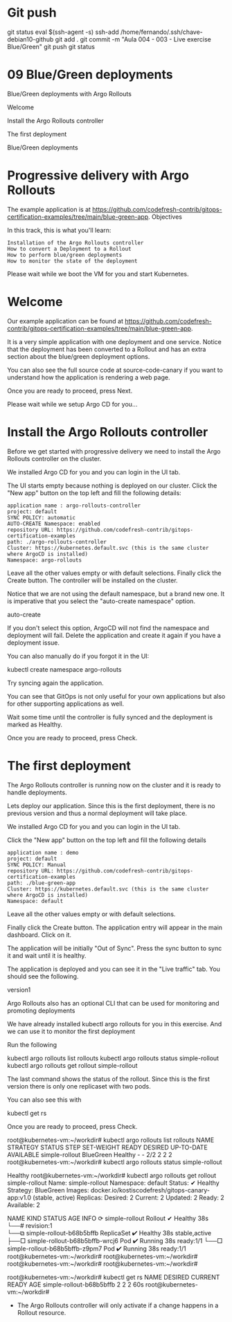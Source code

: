 

# ################################################################################################################################################################
# ################################################################################################################################################################
# ################################################################################################################################################################
# Git push

git status
eval $(ssh-agent -s)
ssh-add /home/fernando/.ssh/chave-debian10-github
git add .
git commit -m "Aula 004 - 003 - Live exercise Blue/Green"
git push
git status


# ################################################################################################################################################################
# ################################################################################################################################################################
# ################################################################################################################################################################
# 09 Blue/Green deployments

Blue/Green deployments with Argo Rollouts

Welcome

Install the Argo Rollouts controller

The first deployment

Blue/Green deployments









# Progressive delivery with Argo Rollouts

The example application is at https://github.com/codefresh-contrib/gitops-certification-examples/tree/main/blue-green-app.
Objectives

In this track, this is what you'll learn:

    Installation of the Argo Rollouts controller
    How to convert a Deployment to a Rollout
    How to perform blue/green deployments
    How to monitor the state of the deployment

Please wait while we boot the VM for you and start Kubernetes.










# Welcome

Our example application can be found at https://github.com/codefresh-contrib/gitops-certification-examples/tree/main/blue-green-app.

It is a very simple application with one deployment and one service. Notice that the deployment has been converted to a Rollout and has an extra section about the blue/green deployment options.

You can also see the full source code at source-code-canary if you want to understand how the application is rendering a web page.

Once you are ready to proceed, press Next.










Please wait while we setup Argo CD for you...

















# Install the Argo Rollouts controller

Before we get started with progressive delivery we need to install the Argo Rollouts controller on the cluster.

We installed Argo CD for you and you can login in the UI tab.

The UI starts empty because nothing is deployed on our cluster. Click the "New app" button on the top left and fill the following details:

    application name : argo-rollouts-controller
    project: default
    SYNC POLICY: automatic
    AUTO-CREATE Namespace: enabled
    repository URL: https://github.com/codefresh-contrib/gitops-certification-examples
    path: ./argo-rollouts-controller
    Cluster: https://kubernetes.default.svc (this is the same cluster where ArgoCD is installed)
    Namespace: argo-rollouts

Leave all the other values empty or with default selections. Finally click the Create button. The controller will be installed on the cluster.

Notice that we are not using the default namespace, but a brand new one. It is imperative that you select the "auto-create namespace" option.

auto-create

If you don't select this option, ArgoCD will not find the namespace and deployment will fail. Delete the application and create it again if you have a deployment issue.

You can also manually do if you forgot it in the UI:

kubectl create namespace argo-rollouts

Try syncing again the application.

You can see that GitOps is not only useful for your own applications but also for other supporting applications as well.

Wait some time until the controller is fully synced and the deployment is marked as Healthy.

Once you are ready to proceed, press Check.












# The first deployment

The Argo Rollouts controller is running now on the cluster and it is ready to handle deployments.

Lets deploy our application. Since this is the first deployment, there is no previous version and thus a normal deployment will take place.

We installed Argo CD for you and you can login in the UI tab.

Click the "New app" button on the top left and fill the following details

    application name : demo
    project: default
    SYNC POLICY: Manual
    repository URL: https://github.com/codefresh-contrib/gitops-certification-examples
    path: ./blue-green-app
    Cluster: https://kubernetes.default.svc (this is the same cluster where ArgoCD is installed)
    Namespace: default

Leave all the other values empty or with default selections.

Finally click the Create button. The application entry will appear in the main dashboard. Click on it.

The application will be initially "Out of Sync". Press the sync button to sync it and wait until it is healthy.

The application is deployed and you can see it in the "Live traffic" tab. You should see the following.

version1

Argo Rollouts also has an optional CLI that can be used for monitoring and promoting deployments

We have already installed kubectl argo rollouts for you in this exercise. And we can use it to monitor the first deployment

Run the following

kubectl argo rollouts list rollouts
kubectl argo rollouts status simple-rollout
kubectl argo rollouts get rollout simple-rollout

The last command shows the status of the rollout. Since this is the first version there is only one replicaset with two pods.

You can also see this with

kubectl get rs

Once you are ready to proceed, press Check.






root@kubernetes-vm:~/workdir# kubectl argo rollouts list rollouts
NAME            STRATEGY   STATUS        STEP  SET-WEIGHT  READY  DESIRED  UP-TO-DATE  AVAILABLE
simple-rollout  BlueGreen  Healthy       -     -           2/2    2        2           2        
root@kubernetes-vm:~/workdir# kubectl argo rollouts status simple-rollout

Healthy
root@kubernetes-vm:~/workdir# kubectl argo rollouts get rollout simple-rollout
Name:            simple-rollout
Namespace:       default
Status:          ✔ Healthy
Strategy:        BlueGreen
Images:          docker.io/kostiscodefresh/gitops-canary-app:v1.0 (stable, active)
Replicas:
  Desired:       2
  Current:       2
  Updated:       2
  Ready:         2
  Available:     2

NAME                                       KIND        STATUS     AGE  INFO
⟳ simple-rollout                           Rollout     ✔ Healthy  38s  
└──# revision:1                                                        
   └──⧉ simple-rollout-b68b5bffb           ReplicaSet  ✔ Healthy  38s  stable,active
      ├──□ simple-rollout-b68b5bffb-wrcj6  Pod         ✔ Running  38s  ready:1/1
      └──□ simple-rollout-b68b5bffb-z9pm7  Pod         ✔ Running  38s  ready:1/1
root@kubernetes-vm:~/workdir# 
root@kubernetes-vm:~/workdir# 
root@kubernetes-vm:~/workdir# 
root@kubernetes-vm:~/workdir# 



root@kubernetes-vm:~/workdir# kubectl get rs
NAME                       DESIRED   CURRENT   READY   AGE
simple-rollout-b68b5bffb   2         2         2       60s
root@kubernetes-vm:~/workdir# 





- The Argo Rollouts controller will only activate if a change happens in a Rollout resource.